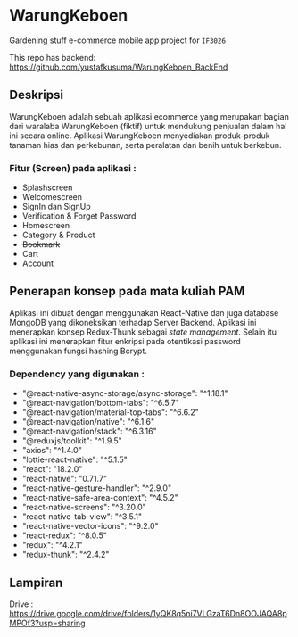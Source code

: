 # WarungKeboen
Gardening stuff e-commerce mobile app project for `IF3026`

This repo has backend: https://github.com/yustafkusuma/WarungKeboen_BackEnd

## Deskripsi
WarungKeboen adalah sebuah aplikasi ecommerce yang merupakan bagian dari waralaba WarungKeboen (fiktif) untuk mendukung penjualan
dalam hal ini secara online. Aplikasi WarungKeboen menyediakan produk-produk tanaman hias dan perkebunan, serta peralatan dan benih untuk berkebun.

### Fitur (Screen) pada aplikasi :
- Splashscreen
- Welcomescreen
- SignIn dan SignUp
- Verification & Forget Password
- Homescreen
- Category & Product
- ~~Bookmark~~
- Cart
- Account

## Penerapan konsep pada mata kuliah PAM
Aplikasi ini dibuat dengan menggunakan React-Native dan juga database MongoDB yang dikoneksikan terhadap Server Backend. Aplikasi ini menerapkan konsep Redux-Thunk sebagai _state management_. Selain itu aplikasi ini menerapkan fitur enkripsi pada otentikasi password menggunakan fungsi hashing Bcrypt.

### Dependency yang digunakan :
- "@react-native-async-storage/async-storage": "^1.18.1"
- "@react-navigation/bottom-tabs": "^6.5.7"
- "@react-navigation/material-top-tabs": "^6.6.2"
- "@react-navigation/native": "^6.1.6"
- "@react-navigation/stack": "^6.3.16"
- "@reduxjs/toolkit": "^1.9.5"
- "axios": "^1.4.0"
- "lottie-react-native": "^5.1.5"
- "react": "18.2.0"
- "react-native": "0.71.7"
- "react-native-gesture-handler": "^2.9.0"
- "react-native-safe-area-context": "^4.5.2"
- "react-native-screens": "^3.20.0"
- "react-native-tab-view": "^3.5.1"
- "react-native-vector-icons": "^9.2.0"
- "react-redux": "^8.0.5"
- "redux": "^4.2.1"
- "redux-thunk": "^2.4.2"

## Lampiran
Drive : https://drive.google.com/drive/folders/1yQK8q5ni7VLGzaT6Dn8OOJAQA8pMPOf3?usp=sharing
